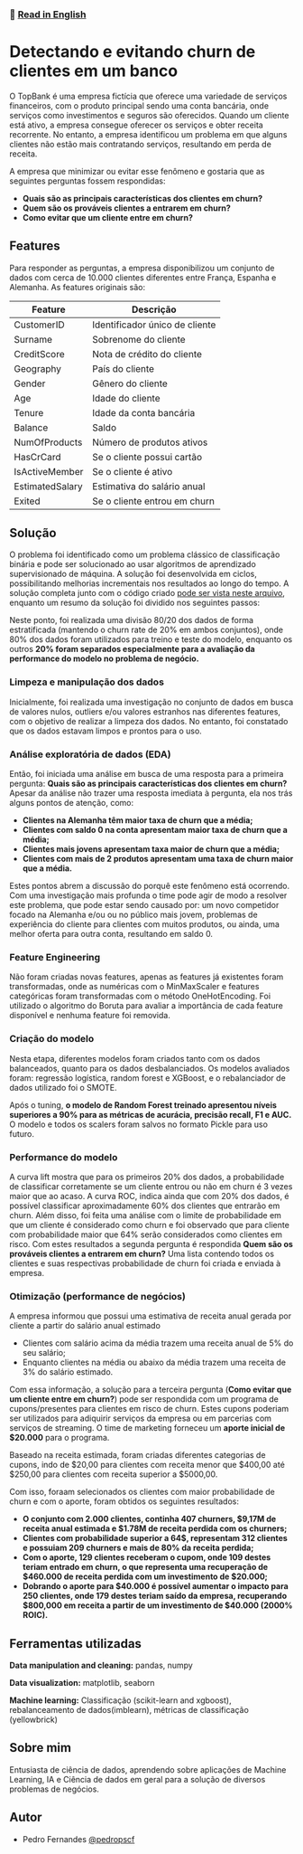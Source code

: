 ### :pushpin: [__Read in English__](https://github.com/pedropscf/2-churn-prediction/blob/8b5a5a24d3b7499d7686ef3f89b118482c041cc3/README-en.md)

# Detectando e evitando churn de clientes em um banco

O TopBank é uma empresa fictícia que oferece uma variedade de serviços financeiros, com o produto principal sendo uma conta bancária, onde serviços como investimentos e seguros são oferecidos. Quando um cliente está ativo, a empresa consegue oferecer os serviços e obter receita recorrente. No entanto, a empresa identificou um problema em que alguns clientes não estão mais contratando serviços, resultando em perda de receita.

A empresa que minimizar ou evitar esse fenômeno e gostaria que as seguintes perguntas fossem respondidas:

- **Quais são as principais características dos clientes em churn?**
- **Quem são os prováveis clientes a entrarem em churn?**
- **Como evitar que um cliente entre em churn?**

## Features

Para responder as perguntas, a empresa disponibilizou um conjunto de dados com cerca de 10.000 clientes diferentes entre França, Espanha e Alemanha. As features originais são:

| Feature  | Descrição |
| ------------- | ------------- |
| CustomerID  | Identificador único de cliente |
| Surname  | Sobrenome do cliente  |
| CreditScore  | Nota de crédito do cliente |
| Geography | País do cliente|
| Gender | Gênero do cliente |
| Age | Idade do cliente |
| Tenure | Idade da conta bancária |
| Balance | Saldo |
| NumOfProducts | Número de produtos ativos |
| HasCrCard | Se o cliente possui cartão |
| IsActiveMember | Se o cliente é ativo |
| EstimatedSalary | Estimativa do salário anual |
| Exited | Se o cliente entrou em churn |


## Solução

O problema foi identificado como um problema clássico de classificação binária e pode ser solucionado ao usar algoritmos de aprendizado supervisionado de máquina. A solução foi desenvolvida em ciclos, possibilitando melhorias incrementais nos resultados ao longo do tempo. A solução completa junto com o código criado [pode ser vista neste arquivo](https://github.com/pedropscf/2-churn-prediction/blob/bd1346f98c4d54d71cf4fdefa8c829d0afabe58b/m03_churn_prediction.ipynb), enquanto um resumo da solução foi dividido nos seguintes passos:

Neste ponto, foi realizada uma divisão 80/20 dos dados de forma estratificada (mantendo o churn rate de 20% em ambos conjuntos), onde 80% dos dados foram utilizados para treino e teste do modelo, enquanto os outros **20% foram separados especialmente para a avaliação da performance do modelo no problema de negócio.**

### Limpeza e manipulação dos dados

Inicialmente, foi realizada uma investigação no conjunto de dados em busca de valores nulos, outliers e/ou valores estranhos nas diferentes features, com o objetivo de realizar a limpeza dos dados. No entanto, foi constatado que os dados estavam limpos e prontos para o uso.

### Análise exploratória de dados (EDA)

Então, foi iniciada uma análise em busca de uma resposta para a primeira pergunta: **Quais são as principais características dos clientes em churn?** Apesar da análise não trazer uma resposta imediata à pergunta, ela nos trás alguns pontos de atenção, como:

- **Clientes na Alemanha têm maior taxa de churn que a média;**
- **Clientes com saldo 0 na conta apresentam maior taxa de churn que a média;**
- **Clientes mais jovens apresentam taxa maior de churn que a média;**
- **Clientes com mais de 2 produtos apresentam uma taxa de churn maior que a média.**

Estes pontos abrem a discussão do porquê este fenômeno está ocorrendo. Com uma investigação mais profunda o time pode agir de modo a resolver este problema, que pode estar sendo causado por: um novo competidor focado na Alemanha e/ou ou no público mais jovem, problemas de experiência do cliente para clientes com muitos produtos, ou ainda, uma melhor oferta para outra conta, resultando em saldo 0.

### Feature Engineering

Não foram criadas novas features, apenas as features já existentes foram transformadas, onde as numéricas com o MinMaxScaler e features categóricas foram transformadas com o método OneHotEncoding. Foi utilizado o algoritmo do Boruta para avaliar a importância de cada feature disponível e nenhuma feature foi removida.

### Criação do modelo

Nesta etapa, diferentes modelos foram criados tanto com os dados balanceados, quanto para os dados desbalanciados. Os modelos avaliados foram: regressão logística, random forest e XGBoost, e o rebalanciador de dados utilizado foi o SMOTE.

Após o tuning, **o modelo de Random Forest treinado apresentou níveis superiores a 90% para as métricas de acurácia, precisão recall, F1 e AUC.** O modelo e todos os scalers foram salvos no formato Pickle para uso futuro.

### Performance do modelo

A curva lift mostra que para os primeiros 20% dos dados, a probabilidade de classificar corretamente se um cliente entrou ou não em churn é 3 vezes maior que ao acaso. A curva ROC, indica ainda que com 20% dos dados, é possível classificar aproximadamente 60% dos clientes que entrarão em churn. Além disso, foi feita uma análise com o limite de probabilidade em que um cliente é considerado como churn e foi observado que para cliente com probabilidade maior que 64% serão considerados como clientes em risco. Com estes resultados a segunda pergunta é respondida **Quem são os prováveis clientes a entrarem em churn?** Uma lista contendo todos os clientes e suas respectivas probabilidade de churn foi criada e enviada à empresa.

### Otimização (performance de negócios)

A empresa informou que possui uma estimativa de receita anual gerada por cliente a partir do salário anual estimado

- Clientes com salário acima da média trazem uma receita anual de 5% do seu salário;
- Enquanto clientes na média ou abaixo da média trazem uma receita de 3% do salário estimado.

Com essa informação, a solução para a terceira pergunta (**Como evitar que um cliente entre em churn?**) pode ser respondida com um programa de cupons/presentes para clientes em risco de churn. Estes cupons poderiam ser utilizados para adiquirir serviços da empresa ou em parcerias com serviços de streaming. O time de marketing forneceu um **aporte inicial de $20.000** para o programa.

Baseado na receita estimada, foram criadas diferentes categorias de cupons, indo de $20,00 para clientes com receita menor que $400,00 até $250,00 para clientes com receita superior a $5000,00.

Com isso, foraam selecionados os clientes com maior probabilidade de churn e com o aporte, foram obtidos os seguintes resultados:

- **O conjunto com 2.000 clientes, continha 407 churners, $9,17M de receita anual estimada e $1.78M de receita perdida com os churners;**
- **Clientes com probabilidade superior a 64$, representam 312 clientes e possuiam 209 churners e mais de 80% da receita perdida;**
- **Com o aporte, 129 clientes receberam o cupom, onde 109 destes teriam entrado em churn, o que representa uma recuperação de $460.000 de receita perdida com um investimento de $20.000;**
- **Dobrando o aporte para $40.000 é possível aumentar o impacto para 250 clientes, onde 179 destes teriam saído da empresa, recuperando $800,000 em receita a partir de um investimento de $40.000 (2000% ROIC).**


## Ferramentas utilizadas

**Data manipulation and cleaning:** pandas, numpy

**Data visualization:** matplotlib, seaborn

**Machine learning:** Classificação (scikit-learn and xgboost), rebalanceamento de dados(imblearn), métricas de classificação (yellowbrick)



## Sobre mim
Entusiasta de ciência de dados, aprendendo sobre aplicações de Machine Learning, IA e Ciência de dados em geral para a solução de diversos problemas de negócios.


## Autor

- Pedro Fernandes [@pedropscf](https://www.github.com/pedropscf)

